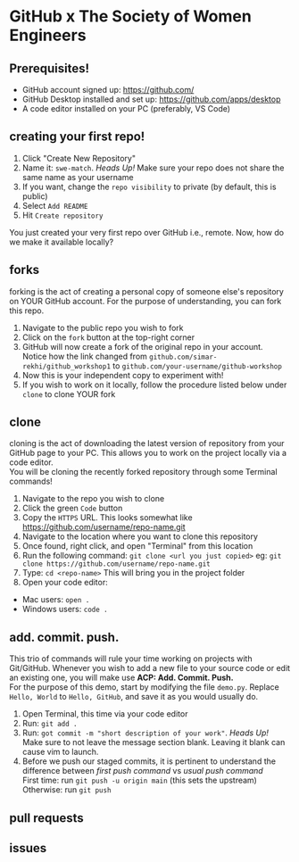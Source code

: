 # GitHub x The Society of Women Engineers

## Prerequisites!
* GitHub account signed up: https://github.com/
* GitHub Desktop installed and set up: https://github.com/apps/desktop
* A code editor installed on your PC (preferably, VS Code)


## creating your first repo!
1. Click "Create New Repository"
2. Name it: `swe-match`. _Heads Up!_ Make sure your repo does not share the same name as your username
3. If you want, change the `repo visibility` to private (by default, this is public)
4. Select   `Add README`
5. Hit `Create repository`

You just created your very first repo over GitHub i.e., remote. Now, how do we make it available locally?

## forks
forking is the act of creating a personal copy of someone else's repository on YOUR GitHub account. For the purpose of understanding, you can fork this repo.
1. Navigate to the public repo you wish to fork
2. Click on the `fork` button at the top-right corner
3. GitHub will now create a fork of the original repo in your account. <br> Notice how the link changed from `github.com/simar-rekhi/github_workshop1` to `github.com/your-username/github-workshop`
4. Now this is your independent copy to experiment with!
5. If you wish to work on it locally, follow the procedure listed below under `clone` to clone YOUR fork

## clone
cloning is the act of downloading the latest version of repository from your GitHub page to your PC. This allows you to work on the project locally via a code editor. <br>
You will be cloning the recently forked repository through some Terminal commands!
1. Navigate to the repo you wish to clone
2. Click the green `Code` button
3. Copy the `HTTPS` URL. This looks somewhat like https://github.com/username/repo-name.git
4. Navigate to the location where you want to clone this repository
5. Once found, right click, and open "Terminal" from this location
6. Run the following command: `git clone <url you just copied>` eg: `git clone https://github.com/username/repo-name.git`
7. Type: `cd <repo-name>` This will bring you in the project folder
8. Open your code editor:<br>
  * Mac users: `open .`
  * Windows users: `code .`

## add. commit. push.
This trio of commands will rule your time working on projects with Git/GitHub. Whenever you wish to add a new file to your source code or edit an existing one, you will make use **ACP: Add. Commit. Push.**<br>
For the purpose of this demo, start by modifying the file `demo.py`. Replace `Hello, World` to `Hello, GitHub`, and save it as you would usually do.
1. Open Terminal, this time via your code editor
2. Run: `git add .`
3. Run: `got commit -m "short description of your work"`. _Heads Up!_ Make sure to not leave the message section blank. Leaving it blank can cause vim to launch.
4. Before we push our staged commits, it is pertinent to understand the difference between _first push command_ vs _usual push command_<br>
First time: run `git push -u origin main` (this sets the upstream)
Otherwise: run `git push`


## pull requests

## issues
